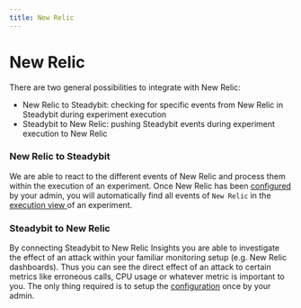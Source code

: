 ```yaml
---
title: New Relic
---
```


# New Relic

There are two general possibilities to integrate with New Relic:

* New Relic to Steadybit: checking for specific events from New Relic in Steadybit during experiment execution
* Steadybit to New Relic: pushing Steadybit events during experiment execution to New Relic

### New Relic to Steadybit

We are able to react to the different events of New Relic and process them within the execution of an experiment. Once New Relic has been [configured](../../install-and-configure/configure-monitoring/new-relic.md) by your admin, you will automatically find all events of `New Relic` in the [execution view ](../../use-steadybit/experiments/#run)of an experiment.

### Steadybit to New Relic

By connecting Steadybit to New Relic Insights you are able to investigate the effect of an attack within your familiar monitoring setup (e.g. New Relic dashboards). Thus you can see the direct effect of an attack to certain metrics like erroneous calls, CPU usage or whatever metric is important to you. The only thing required is to setup the [configuration](../../install-and-configure/configure-monitoring/new-relic.md#steadybit-to-new-relic) once by your admin.
